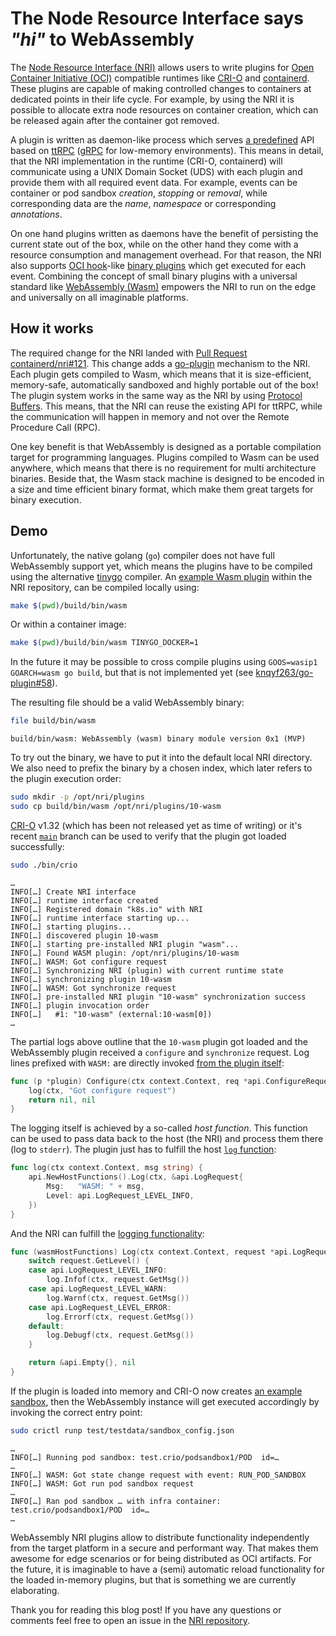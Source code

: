 # The Node Resource Interface says _"hi"_ to WebAssembly

The [Node Resource Interface (NRI)][nri] allows users to write plugins for [Open
Container Initiative (OCI)][oci] compatible runtimes like [CRI-O][crio] and
[containerd][containerd]. These plugins are capable of making controlled changes
to containers at dedicated points in their life cycle. For example, by using the
NRI it is possible to allocate extra node resources on container creation, which
can be released again after the container got removed.

[nri]: https://github.com/containerd/nri
[oci]: https://opencontainers.org
[crio]: https://cri-o.io
[containerd]: https://containerd.io

A plugin is written as daemon-like process which serves [a predefined][api]
API based on [ttRPC][ttrpc] ([gRPC][grpc] for low-memory environments). This
means in detail, that the NRI implementation in the runtime (CRI-O, containerd)
will communicate using a UNIX Domain Socket (UDS) with each plugin and provide
them with all required event data. For example, events can be container or pod
sandbox _creation_, _stopping_ or _removal_, while corresponding data are the
_name_, _namespace_ or corresponding _annotations_.

[api]: https://github.com/containerd/nri/blob/eaf78a9/pkg/api/api.proto
[ttrpc]: https://github.com/containerd/ttrpc
[grpc]: https://grpc.io

On one hand plugins written as daemons have the benefit of persisting the
current state out of the box, while on the other hand they come with a
resource consumption and management overhead. For that reason, the NRI also
supports [OCI hook][hook]-like [binary plugins][v010] which get executed for
each event. Combining the concept of small binary plugins with a universal
standard like [WebAssembly (Wasm)][wasm] empowers the NRI to run on the edge and
universally on all imaginable platforms.

[hook]: https://github.com/opencontainers/runtime-spec/blob/9ceba9f/config.md#posix-platform-hooks
[v010]: https://github.com/containerd/nri/tree/693d64e/plugins/v010-adapter
[wasm]: https://webassembly.org

## How it works

The required change for the NRI landed with [Pull Request
containerd/nri#121][pr121]. This change adds a [go-plugin][go-plugin] mechanism
to the NRI. Each plugin gets compiled to Wasm, which means that it is
size-efficient, memory-safe, automatically sandboxed and highly portable out of
the box! The plugin system works in the same way as the NRI by using [Protocol
Buffers][protobuf]. This means, that the NRI can reuse the existing API for
ttRPC, while the communication will happen in memory and not over the Remote
Procedure Call (RPC).

[pr121]: https://github.com/containerd/nri/pull/121
[go-plugin]: https://github.com/knqyf263/go-plugin
[protobuf]: https://protobuf.dev
[tinygo]: https://tinygo.org

One key benefit is that WebAssembly is designed as a portable compilation target
for programming languages. Plugins compiled to Wasm can be used anywhere, which
means that there is no requirement for multi architecture binaries. Beside that,
the Wasm stack machine is designed to be encoded in a size and time efficient
binary format, which make them great targets for binary execution.

## Demo

Unfortunately, the native golang (`go`) compiler does not have full WebAssembly
support yet, which means the plugins have to be compiled using the alternative
[tinygo][tinygo] compiler. An [example Wasm plugin][example] within the NRI
repository, can be compiled locally using:

```bash
make $(pwd)/build/bin/wasm
```

Or within a container image:

```bash
make $(pwd)/build/bin/wasm TINYGO_DOCKER=1
```

In the future it may be possible to cross compile plugins using `GOOS=wasip1
GOARCH=wasm go build`, but that is not implemented yet (see
[knqyf263/go-plugin#58][go-plugin-58]).

[example]: https://github.com/containerd/nri/blob/0bbc6d0/plugins/wasm/plugin.go
[go-plugin-58]: https://github.com/knqyf263/go-plugin/issues/58

The resulting file should be a valid WebAssembly binary:

```bash
file build/bin/wasm
```

```text
build/bin/wasm: WebAssembly (wasm) binary module version 0x1 (MVP)
```

To try out the binary, we have to put it into the default local NRI directory.
We also need to prefix the binary by a chosen index, which later refers to the
plugin execution order:

```bash
sudo mkdir -p /opt/nri/plugins
sudo cp build/bin/wasm /opt/nri/plugins/10-wasm
```

[CRI-O][crio-gh] v1.32 (which has been not released yet as time of writing) or
it's recent [`main`][crio-gh-main] branch can be used to verify that the plugin
got loaded successfully:

[crio-gh]: https://github.com/cri-o/cri-o
[crio-gh-main]: https://github.com/cri-o/cri-o/commits/main

```bash
sudo ./bin/crio
```

```text
…
INFO[…] Create NRI interface
INFO[…] runtime interface created
INFO[…] Registered domain "k8s.io" with NRI
INFO[…] runtime interface starting up...
INFO[…] starting plugins...
INFO[…] discovered plugin 10-wasm
INFO[…] starting pre-installed NRI plugin "wasm"...
INFO[…] Found WASM plugin: /opt/nri/plugins/10-wasm
INFO[…] WASM: Got configure request
INFO[…] Synchronizing NRI (plugin) with current runtime state
INFO[…] synchronizing plugin 10-wasm
INFO[…] WASM: Got synchronize request
INFO[…] pre-installed NRI plugin "10-wasm" synchronization success
INFO[…] plugin invocation order
INFO[…]   #1: "10-wasm" (external:10-wasm[0])
…
```

The partial logs above outline that the `10-wasm` plugin got loaded and the
WebAssembly plugin received a `configure` and `synchronize` request. Log lines
prefixed with `WASM:` are directly invoked [from the plugin itself][wasm-log]:

[wasm-log]: https://github.com/containerd/nri/blob/d138684/plugins/wasm/plugin.go#L39

```go
func (p *plugin) Configure(ctx context.Context, req *api.ConfigureRequest) (*api.ConfigureResponse, error) {
	log(ctx, "Got configure request")
	return nil, nil
}
```

The logging itself is achieved by a so-called _host function_. This function can
be used to pass data back to the host (the NRI) and process them there (log to
`stderr`). The plugin just has to fulfill the host [`log`
function][wasm-log-plugin]:

[wasm-log-plugin]: https://github.com/containerd/nri/blob/d138684/plugins/wasm/plugin.go#L31-L36

```go
func log(ctx context.Context, msg string) {
	api.NewHostFunctions().Log(ctx, &api.LogRequest{
		Msg:   "WASM: " + msg,
		Level: api.LogRequest_LEVEL_INFO,
	})
}
```

And the NRI can fulfill the [logging functionality][wasm-log-nri]:

[wasm-log-nri]: https://github.com/containerd/nri/blob/d138684/pkg/adaptation/plugin.go#L699-L715

```go
func (wasmHostFunctions) Log(ctx context.Context, request *api.LogRequest) (*api.Empty, error) {
	switch request.GetLevel() {
	case api.LogRequest_LEVEL_INFO:
		log.Infof(ctx, request.GetMsg())
	case api.LogRequest_LEVEL_WARN:
		log.Warnf(ctx, request.GetMsg())
	case api.LogRequest_LEVEL_ERROR:
		log.Errorf(ctx, request.GetMsg())
	default:
		log.Debugf(ctx, request.GetMsg())
	}

	return &api.Empty{}, nil
}
```

If the plugin is loaded into memory and CRI-O now creates [an example
sandbox][crio-sb], then the WebAssembly instance will get executed accordingly
by invoking the correct entry point:

[crio-sb]: https://github.com/cri-o/cri-o/blob/e83973d/test/testdata/sandbox_config.json

```bash
sudo crictl runp test/testdata/sandbox_config.json
```

```text
…
INFO[…] Running pod sandbox: test.crio/podsandbox1/POD  id=…
…
INFO[…] WASM: Got state change request with event: RUN_POD_SANDBOX
INFO[…] WASM: Got run pod sandbox request
…
INFO[…] Ran pod sandbox … with infra container: test.crio/podsandbox1/POD  id=…
…
```

WebAssembly NRI plugins allow to distribute functionality independently from the
target platform in a secure and performant way. That makes them awesome for edge
scenarios or for being distributed as OCI artifacts. For the future, it is
imaginable to have a (semi) automatic reload functionality for the loaded
in-memory plugins, but that is something we are currently elaborating.

Thank you for reading this blog post! If you have any questions or comments
feel free to open an issue in the [NRI repository][nri-issue].

[nri-issue]: https://github.com/containerd/nri/issues/new
